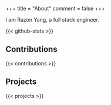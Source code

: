 +++
title = "About"
comment = false
+++

I am Razon Yang, a full stack engineer.

<!--more-->

{{< github-stats >}}

## Contributions

{{< contributions >}}

## Projects

{{< projects >}}
